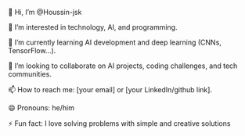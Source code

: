 👋 Hi, I’m @Houssin-jsk

👀 I’m interested in technology, AI, and programming.

🌱 I’m currently learning AI development and deep learning (CNNs, TensorFlow...).

💞️ I’m looking to collaborate on AI projects, coding challenges, and tech communities.

📫 How to reach me: [your email] or [your LinkedIn/github link].

😄 Pronouns: he/him

⚡ Fun fact: I love solving problems with simple and creative solutions

<!---
Houssin-jsk/Houssin-jsk is a ✨ special ✨ repository because its `README.md` (this file) appears on your GitHub profile.
You can click the Preview link to take a look at your changes.
--->
